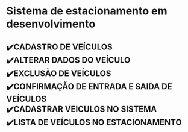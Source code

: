 <h1>Sistema de estacionamento em desenvolvimento </h1> 

<H2>

✔️CADASTRO DE VEÍCULOS <BR>
✔️ALTERAR DADOS DO VEÍCULO <BR>
✔️EXCLUSÃO  DE VEÍCULOS <BR>
✔️CONFIRMAÇÃO DE ENTRADA E SAIDA DE VEÍCULOS <BR>
✔️CADASTRAR VEICULOS NO SISTEMA <BR>
✔️LISTA DE VEÍCULOS NO ESTACIONAMENTO <BR>



</H2>

